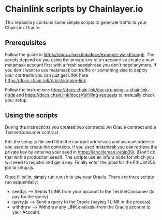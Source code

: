 # Chainlink scripts by Chainlayer.io

This repository contains some simple scripts to generate traffic to your ChainLink Oracle.

## Prerequisites

Follow the guide in https://docs.chain.link/docs/example-walkthrough. The scripts depend on you using the private key of an account so create a new metamask account first with a fresh seedphrase you don't need anymore. If you don't want to use metamask but truffle or something else to deploy your contracts you can just get LINK here https://docs.chain.link/docs/acquire-link

Follow the instructions https://docs.chain.link/docs/running-a-chainlink-node and https://docs.chain.link/docs/fulfilling-requests to manually check your setup.

## Using the scripts

During the instructions you created two contracts: An Oracle contract and a TestnetConsumer contract.

Edit the setup.js file and fill in the contract addresses and account address you used to create the contracts. If you used metamask you can retrieve the private key by entering your seed in https://iancoleman.io/bip39/. (Don't do that with a production seed!). The scripts use an infura node for which you will need to register and get a key. Finally enter the jobid for the EthUint256 job to setup.js.

Once filled in, simply run run.sh to use your Oracle. There are three scripts run sequentially:
* send.js --> Sends 1 LINK from your account to the TestnetConsumer (to pay for the query)
* query.js --> Send a query to the Oracle (paying 1 LINK in the process)
* withdraw --> Withdraw any LINK available from the Oracle account to your Account.

